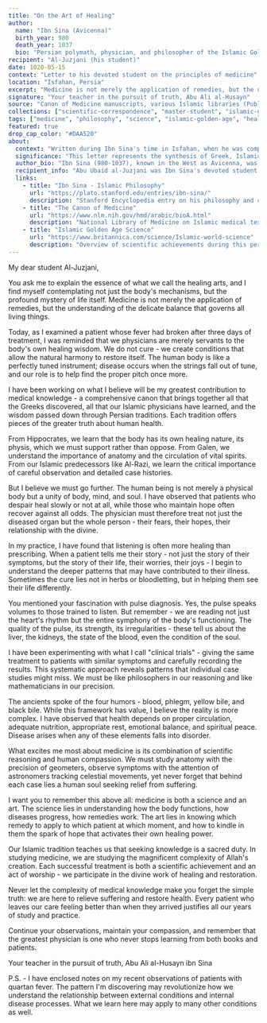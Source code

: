 ```yaml
---
title: "On the Art of Healing"
author:
  name: "Ibn Sina (Avicenna)"
  birth_year: 980
  death_year: 1037
  bio: "Persian polymath, physician, and philosopher of the Islamic Golden Age"
recipient: "Al-Juzjani (his student)"
date: 1020-05-15
context: "Letter to his devoted student on the principles of medicine"
location: "Isfahan, Persia"
excerpt: "Medicine is not merely the application of remedies, but the understanding of the delicate balance that governs all living things."
signature: "Your teacher in the pursuit of truth, Abu Ali al-Husayn"
source: "Canon of Medicine manuscripts, various Islamic libraries (Public Domain)"
collections: ["scientific-correspondence", "master-student", "islamic-golden-age"]
tags: ["medicine", "philosophy", "science", "islamic-golden-age", "healing", "knowledge"]
featured: true
drop_cap_color: "#DAA520"
about:
  context: "Written during Ibn Sina's time in Isfahan, when he was composing his masterwork 'The Canon of Medicine,' which would remain a standard medical text in Europe and the Islamic world for centuries."
  significance: "This letter represents the synthesis of Greek, Islamic, and Persian medical knowledge that characterized the Islamic Golden Age. Ibn Sina's systematic approach to medicine laid foundations that influenced medical practice for over 600 years."
  author_bio: "Ibn Sina (980-1037), known in the West as Avicenna, was a Persian philosopher and physician whose medical and philosophical works profoundly influenced both Islamic and European thought. His 'Canon of Medicine' was used as a standard text in European universities until the 17th century."
  recipient_info: "Abu Ubaid al-Juzjani was Ibn Sina's devoted student and secretary who accompanied him through his travels and helped preserve many of his works."
  links:
    - title: "Ibn Sina - Islamic Philosophy"
      url: "https://plato.stanford.edu/entries/ibn-sina/"
      description: "Stanford Encyclopedia entry on his philosophy and contributions"
    - title: "The Canon of Medicine"
      url: "https://www.nlm.nih.gov/hmd/arabic/bioA.html"
      description: "National Library of Medicine on Islamic medical texts"
    - title: "Islamic Golden Age Science"
      url: "https://www.britannica.com/science/Islamic-world-science"
      description: "Overview of scientific achievements during this period"
---
```


My dear student Al-Juzjani,

You ask me to explain the essence of what we call the healing arts, and I find myself contemplating not just the body's mechanisms, but the profound mystery of life itself. Medicine is not merely the application of remedies, but the understanding of the delicate balance that governs all living things.

Today, as I examined a patient whose fever had broken after three days of treatment, I was reminded that we physicians are merely servants to the body's own healing wisdom. We do not cure - we create conditions that allow the natural harmony to restore itself. The human body is like a perfectly tuned instrument; disease occurs when the strings fall out of tune, and our role is to help find the proper pitch once more.

I have been working on what I believe will be my greatest contribution to medical knowledge - a comprehensive canon that brings together all that the Greeks discovered, all that our Islamic physicians have learned, and the wisdom passed down through Persian traditions. Each tradition offers pieces of the greater truth about human health.

From Hippocrates, we learn that the body has its own healing nature, its physis, which we must support rather than oppose. From Galen, we understand the importance of anatomy and the circulation of vital spirits. From our Islamic predecessors like Al-Razi, we learn the critical importance of careful observation and detailed case histories.

But I believe we must go further. The human being is not merely a physical body but a unity of body, mind, and soul. I have observed that patients who despair heal slowly or not at all, while those who maintain hope often recover against all odds. The physician must therefore treat not just the diseased organ but the whole person - their fears, their hopes, their relationship with the divine.

In my practice, I have found that listening is often more healing than prescribing. When a patient tells me their story - not just the story of their symptoms, but the story of their life, their worries, their joys - I begin to understand the deeper patterns that may have contributed to their illness. Sometimes the cure lies not in herbs or bloodletting, but in helping them see their life differently.

You mentioned your fascination with pulse diagnosis. Yes, the pulse speaks volumes to those trained to listen. But remember - we are reading not just the heart's rhythm but the entire symphony of the body's functioning. The quality of the pulse, its strength, its irregularities - these tell us about the liver, the kidneys, the state of the blood, even the condition of the soul.

I have been experimenting with what I call "clinical trials" - giving the same treatment to patients with similar symptoms and carefully recording the results. This systematic approach reveals patterns that individual case studies might miss. We must be like philosophers in our reasoning and like mathematicians in our precision.

The ancients spoke of the four humors - blood, phlegm, yellow bile, and black bile. While this framework has value, I believe the reality is more complex. I have observed that health depends on proper circulation, adequate nutrition, appropriate rest, emotional balance, and spiritual peace. Disease arises when any of these elements falls into disorder.

What excites me most about medicine is its combination of scientific reasoning and human compassion. We must study anatomy with the precision of geometers, observe symptoms with the attention of astronomers tracking celestial movements, yet never forget that behind each case lies a human soul seeking relief from suffering.

I want you to remember this above all: medicine is both a science and an art. The science lies in understanding how the body functions, how diseases progress, how remedies work. The art lies in knowing which remedy to apply to which patient at which moment, and how to kindle in them the spark of hope that activates their own healing power.

Our Islamic tradition teaches us that seeking knowledge is a sacred duty. In studying medicine, we are studying the magnificent complexity of Allah's creation. Each successful treatment is both a scientific achievement and an act of worship - we participate in the divine work of healing and restoration.

Never let the complexity of medical knowledge make you forget the simple truth: we are here to relieve suffering and restore health. Every patient who leaves our care feeling better than when they arrived justifies all our years of study and practice.

Continue your observations, maintain your compassion, and remember that the greatest physician is one who never stops learning from both books and patients.

Your teacher in the pursuit of truth,
Abu Ali al-Husayn ibn Sina

P.S. - I have enclosed notes on my recent observations of patients with quartan fever. The pattern I'm discovering may revolutionize how we understand the relationship between external conditions and internal disease processes. What we learn here may apply to many other conditions as well.